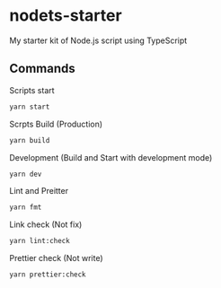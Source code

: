 # nodets-starter

My starter kit of Node.js script using TypeScript

## Commands

Scripts start

```bash
yarn start
```

Scrpts Build (Production)

```bash
yarn build
```

Development (Build and Start with development mode)

```bash
yarn dev
```

Lint and Preitter

```bash
yarn fmt
```

Link check (Not fix)

```bash
yarn lint:check
```

Prettier check (Not write)

```bash
yarn prettier:check
```
